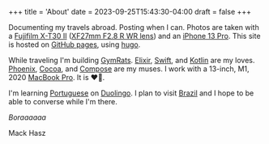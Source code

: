 +++
title = 'About'
date = 2023-09-25T15:43:30-04:00
draft = false
+++

Documenting my travels abroad. Posting when I can. Photos are taken with a [Fujifilm X-T30 II](https://fujifilm-x.com/global/products/cameras/x-t30-ii/) ([XF27mm F2.8 R WR lens](https://fujifilm-x.com/global/products/lenses/xf27mmf28-r-wr/)) and an [iPhone 13 Pro](https://www.apple.com/by/iphone-13-pro/). This site is hosted on [GitHub pages](https://pages.github.com/), using [hugo](https://gohugo.io/).

While traveling I'm building [GymRats](https://www.gymrats.app). [Elixir](https://elixir-lang.org/), [Swift](https://www.swift.org/), and [Kotlin](https://kotlinlang.org/) are my loves. [Phoenix](https://www.phoenixframework.org/), [Cocoa](https://developer.apple.com/library/archive/documentation/Cocoa/Conceptual/CocoaFundamentals/WhatIsCocoa/WhatIsCocoa.html), and [Compose](https://developer.android.com/jetpack/compose) are my muses. I work with a 13-inch, M1, 2020 [MacBook Pro](https://www.apple.com/macbook-pro-13/). It is ❤️‍🔥.

I'm learning [Portuguese](https://en.wikipedia.org/wiki/Portuguese_language) on [Duolingo](https://www.duolingo.com). I plan to visit [Brazil](https://en.wikipedia.org/wiki/Brazil) and I hope to be able to converse while I'm there.

*Boraaaaaa*

Mack Hasz